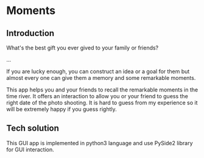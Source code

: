 # Moments
## Introduction
What's the best gift you ever gived to your family or friends?

...


If you are lucky enough, you can construct an idea or a goal for them but almost every one can give them a memory and some remarkable moments. 

This app helps you and your friends to recall the remarkable moments in the time river. It offers an interaction to allow you or your friend to guess the right date of the photo shooting. It is hard to guess from my experience so it will be extremely happy if you guess rightly.


## Tech solution
This GUI app is implemented in python3 language and use PySide2 library for GUI interaction.